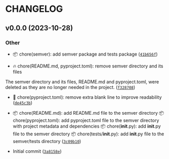 # CHANGELOG



## v0.0.0 (2023-10-28)

### Other

* 📦 chore(semver): add semver package and tests package ([`41b656f`](https://github.com/vikyw89/semantic-release-playground/commit/41b656f0dffa4895ce1a867686e16e8e226e52b5))

* 🔥 chore(README.md, pyproject.toml): remove semver directory and its files

The semver directory and its files, README.md and pyproject.toml, were deleted as they are no longer needed in the project. ([`f328708`](https://github.com/vikyw89/semantic-release-playground/commit/f328708716359cce788398ca0e5216590298204d))

* 🔧 chore(pyproject.toml): remove extra blank line to improve readability ([`de45c3b`](https://github.com/vikyw89/semantic-release-playground/commit/de45c3bee439a2c52d408c12ebd9ebfc0638a9c6))

* 📦 chore(README.md): add README.md file to the semver directory
📦 chore(pyproject.toml): add pyproject.toml file to the semver directory with project metadata and dependencies
📦 chore(__init__.py): add __init__.py file to the semver directory
📦 chore(tests/__init__.py): add __init__.py file to the semver/tests directory ([`3c09b10`](https://github.com/vikyw89/semantic-release-playground/commit/3c09b1053a90f8f9b99645fda05e59d274485224))

* Initial commit ([`3a8158e`](https://github.com/vikyw89/semantic-release-playground/commit/3a8158e42f5b81dee989512909ba73b3318a3aa3))
